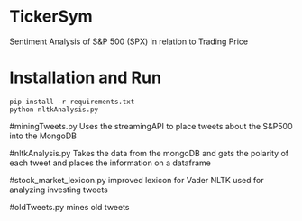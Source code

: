 # TickerSym
Sentiment Analysis of S&P 500 (SPX) in relation to Trading Price


# Installation and Run
    pip install -r requirements.txt
    python nltkAnalysis.py

#miningTweets.py
Uses the streamingAPI to place tweets about the S&P500 into the MongoDB

#nltkAnalysis.py
Takes the data from the mongoDB and gets the polarity of each tweet and places the information on a dataframe

#stock_market_lexicon.py
improved lexicon for Vader NLTK used for analyzing investing tweets

#oldTweets.py
mines old tweets 


